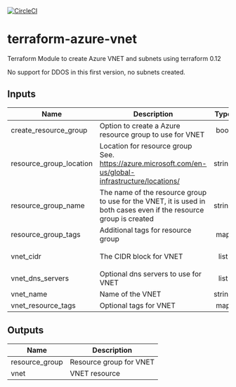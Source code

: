 [![CircleCI](https://circleci.com/gh/nlarzon/terraform-azure-vnet.svg?style=svg)](https://circleci.com/gh/nlarzon/terraform-azure-vnet)

# terraform-azure-vnet

Terraform Module to create Azure VNET and subnets using terraform 0.12

No support for DDOS in this first version, no subnets created.

<!-- BEGINNING OF PRE-COMMIT-TERRAFORM DOCS HOOK -->
## Inputs

| Name | Description | Type | Default | Required |
|------|-------------|:----:|:-----:|:-----:|
| create\_resource\_group | Option to create a Azure resource group to use for VNET | bool | `"true"` | no |
| resource\_group\_location | Location for resource group See. https://azure.microsoft.com/en-us/global-infrastructure/locations/ | string | `"North Europe"` | no |
| resource\_group\_name | The name of the resource group to use for the VNET, it is used in both cases even if the resource group is created | string | `"myRG"` | no |
| resource\_group\_tags | Additional tags for resource group | map | `{}` | no |
| vnet\_cidr | The CIDR block for VNET | list | `[ "10.0.0.0/16" ]` | no |
| vnet\_dns\_servers | Optional dns servers to use for VNET | list | `[]` | no |
| vnet\_name | Name of the VNET | string | `"myVNET"` | no |
| vnet\_resource\_tags | Optional tags for VNET | map | `{}` | no |

## Outputs

| Name | Description |
|------|-------------|
| resource\_group | Resource group for VNET |
| vnet | VNET resource |

<!-- END OF PRE-COMMIT-TERRAFORM DOCS HOOK -->
